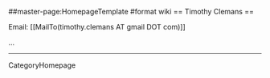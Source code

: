 ##master-page:HomepageTemplate
#format wiki
== Timothy Clemans ==

Email: [[MailTo(timothy.clemans AT gmail DOT com)]]

...

----
CategoryHomepage
